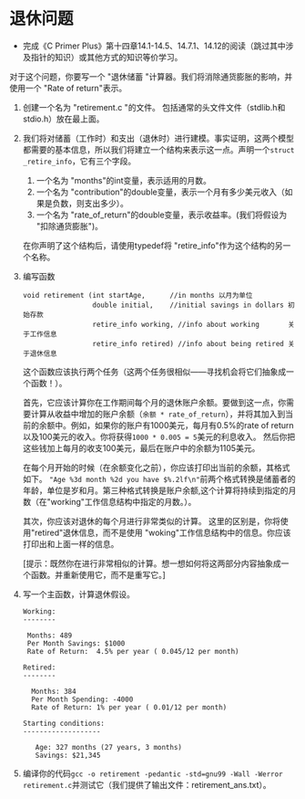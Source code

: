 # 退休问题

- 完成《C Primer Plus》第十四章14.1-14.5、14.7.1、14.12的阅读（跳过其中涉及指针的知识）或其他方式的知识等价学习。

对于这个问题，你要写一个 "退休储蓄 "计算器。我们将消除通货膨胀的影响，并使用一个 "Rate of return"表示。

 1. 创建一个名为 "retirement.c "的文件。 包括通常的头文件文件（stdlib.h和stdio.h）放在最上面。

 2. 我们将对储蓄（工作时）和支出（退休时）进行建模。事实证明，这两个模型都需要的基本信息，所以我们将建立一个结构来表示这一点。声明一个`struct _retire_info`，它有三个字段。

     1. 一个名为 "months"的int变量，表示适用的月数。
     2. 一个名为 "contribution"的double变量，表示一个月有多少美元收入（如果是负数，则支出多少）。
     3. 一个名为 "rate_of_return"的double变量，表示收益率。(我们将假设为 "扣除通货膨胀")。 

    在你声明了这个结构后，请使用typedef将 "retire_info"作为这个结构的另一个名称。

 3. 编写函数

    ```
    void retirement (int startAge,   	//in months 以月为单位
                     double initial, 	//initial savings in dollars 初始存款
                     retire_info working, //info about working		 关于工作信息
                     retire_info retired) //info about being retired 关于退休信息
    ```

    这个函数应该执行两个任务（这两个任务很相似——寻找机会将它们抽象成一个函数！）。

    首先，它应该计算你在工作期间每个月的退休账户余额。要做到这一点，你需要计算从收益中增加的账户余额（`余额 * rate_of_return`），并将其加入到当前的余额中。例如，如果你的账户有1000美元，每月有0.5%的rate of return以及100美元的收入。你将获得`1000 * 0.005 = 5`美元的利息收入。 然后你把这些钱加上每月的收支100美元，最后在账户中的余额为1105美元。

    在每个月开始的时候（在余额变化之前），你应该打印出当前的余额，其格式如下。 `"Age %3d month %2d you have $%.2lf\n"`前两个格式转换是储蓄者的年龄，单位是岁和月。第三种格式转换是账户余额,这个计算将持续到指定的月数（在"working"工作信息结构中指定的月数。）。

    其次，你应该对退休的每个月进行非常类似的计算。 这里的区别是，你将使用"retired"退休信息，而不是使用 "woking"工作信息结构中的信息。你应该打印出和上面一样的信息。

    [提示：既然你在进行非常相似的计算。想一想如何将这两部分内容抽象成一个函数。并重新使用它，而不是重写它。]

 4. 写一个主函数，计算退休假设。

    ```
    Working:
    --------
    
     Months: 489
     Per Month Savings: $1000
     Rate of Return:  4.5% per year ( 0.045/12 per month) 
    
    Retired:
    --------
    
      Months: 384
      Per Month Spending: -4000
      Rate of Return: 1% per year ( 0.01/12 per month) 
    
    Starting conditions:
    -------------------
    
       Age: 327 months (27 years, 3 months)
       Savings: $21,345
    ```

 5. 编译你的代码`gcc -o retirement -pedantic -std=gnu99 -Wall -Werror retirement.c`并测试它（我们提供了输出文件：retirement_ans.txt）。

